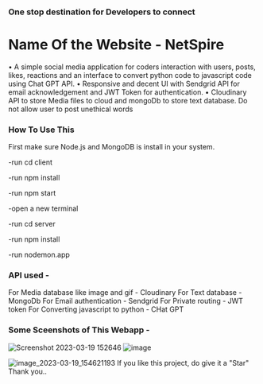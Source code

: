 ### One stop destination for Developers to connect
# Name Of the Website - NetSpire

•	A simple social media application for coders interaction with users, posts, likes, reactions and an interface to convert python code to javascript  code using Chat GPT API.
•	Responsive and decent UI with Sendgrid API for email acknowledgement and JWT Token for authentication. 
•	 Cloudinary API to store Media files to cloud and mongoDb to store text database. Do not allow user to post unethical words

### How To Use This


First make sure Node.js and MongoDB is install in your system.

-run cd client                                                          

-run npm install                                                

-run npm start                                                      

-open a new terminal                                                          

-run cd server                                                            

-run npm install                                            

-run nodemon.app                                                  



### API used -
For Media database like image and gif - Cloudinary
For Text database - MongoDb
For Email authentication - Sendgrid
For Private routing - JWT token
For Converting javascript to python - CHat GPT

### Some Sceenshots of This Webapp -
![Screenshot 2023-03-19 152646](https://user-images.githubusercontent.com/85629794/226168600-e869541e-6e3d-4ff7-90c1-3e5208932941.png)
![image](https://user-images.githubusercontent.com/85629794/226168662-6066ada0-4f06-415c-9f28-f80e2670a67f.png)



![image_2023-03-19_154621193](https://user-images.githubusercontent.com/85629794/226168765-2ce5290e-128b-44df-8547-7e08a0c5a540.png)
If you like this project, do give it a "Star" Thank you..
